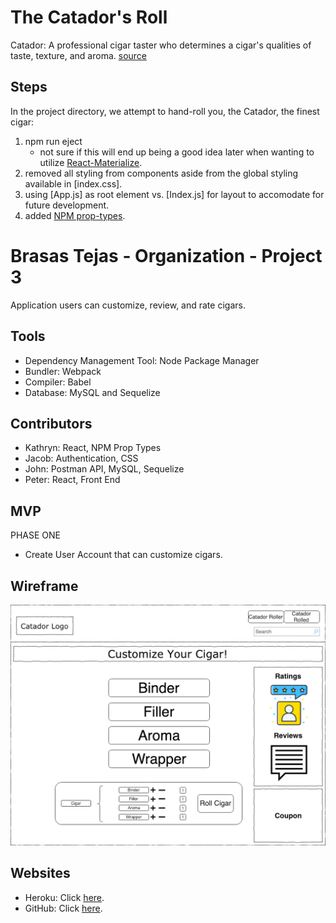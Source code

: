 # The Catador's Roll

Catador: A professional cigar taster who determines a cigar's qualities of taste, texture, and aroma. [source](https://www.thompsoncigar.com/infotemplate/CigarGlossary)

## Steps

In the project directory, we attempt to hand-roll you, the Catador, the finest cigar:
1. npm run eject
   - not sure if this will end up being a good idea later when wanting to utilize [React-Materialize](https://react-materialize.github.io/#/).
2. removed all styling from components aside from the global styling available in [index.css].
3. using [App.js] as root element vs. [Index.js] for layout to accomodate for future development.
4. added [NPM prop-types](https://www.npmjs.com/package/prop-types).

# Brasas Tejas - Organization - Project 3

Application users can customize, review, and rate cigars.

## Tools

- Dependency Management Tool: Node Package Manager
- Bundler: Webpack
- Compiler: Babel
- Database: MySQL and Sequelize

## Contributors

- Kathryn: React, NPM Prop Types
- Jacob: Authentication, CSS
- John: Postman API, MySQL, Sequelize
- Peter: React, Front End

## MVP

PHASE ONE

- Create User Account that can customize cigars.

## Wireframe	
![Initial Wireframe](/public/images/Catador.png?raw=true "Wireframe")

## Websites

- Heroku: Click [here](https://catador-p3.herokuapp.com//).
- GitHub: Click [here](https://github.com/BrasasTejas/Catador).
